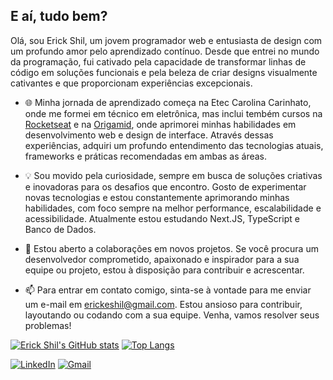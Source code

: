 ## E aí, tudo bem?

Olá, sou Erick Shil, um jovem programador web e entusiasta de design com um profundo amor pelo aprendizado contínuo. Desde que entrei no mundo da programação, fui cativado pela capacidade de transformar linhas de código em soluções funcionais e pela beleza de criar designs visualmente cativantes e que proporcionam experiências excepcionais.

- 🌐 Minha jornada de aprendizado começa na Etec Carolina Carinhato, onde me formei em técnico em eletrônica, mas inclui tembém cursos na [Rocketseat](https://rocketseat.com.br) e na [Origamid](https://www.origamid.com/), onde aprimorei minhas habilidades em desenvolvimento web e design de interface. Através dessas experiências, adquiri um profundo entendimento das tecnologias atuais, frameworks e práticas recomendadas em ambas as áreas.

- 💡 Sou movido pela curiosidade, sempre em busca de soluções criativas e inovadoras para os desafios que encontro. Gosto de experimentar novas tecnologias e estou constantemente aprimorando minhas habilidades, com foco sempre na melhor performance, escalabilidade e acessibilidade. Atualmente estou estudando Next.JS, TypeScript e Banco de Dados.

- 🚀 Estou aberto a colaborações em novos projetos. Se você procura um desenvolvedor comprometido, apaixonado e inspirador para a sua equipe ou projeto, estou à disposição para contribuir e acrescentar.

- 📫 Para entrar em contato comigo, sinta-se à vontade para me enviar um e-mail em [erickeshil@gmail.com](mailto:erickeshil@gmail.com). Estou ansioso para contribuir, layoutando ou codando com a sua equipe. Venha, vamos resolver seus problemas!

[![Erick Shil's GitHub stats](https://github-readme-stats.vercel.app/api?username=erickshilz&show_icons=true&title_color=e2e927&text_color=f7f7f7&icon_color=e2e927&bg_color=080808&locale=pt-br)](https://github.com/anuraghazra/github-readme-stats) [![Top Langs](https://github-readme-stats.vercel.app/api/top-langs/?username=erickshilz&title_color=e2e927&text_color=f7f7f7&icon_color=e2e927&bg_color=080808&locale=pt-br)](https://github.com/anuraghazra/github-readme-stats)

[![LinkedIn](https://static.licdn.com/aero-v1/sc/h/akt4ae504epesldzj74dzred8)](https://www.linkedin.com/in/erick-shil-196215296/)
[![Gmail](https://ssl.gstatic.com/ui/v1/icons/mail/rfr/logo_gmail_lockup_dark_1x_r5.png)](mailto:erickeshil@gmail.com)

<!--
**Erick-Shil/Erick-Shil** is a ✨ _special_ ✨ repository because its `README.md` (this file) appears on your GitHub profile.

Here are some ideas to get you started:

- 🔭 I’m currently working on ...
- 🌱 I’m currently learning ...
- 👯 I’m looking to collaborate on ...
- 🤔 I’m looking for help with ...
- 💬 Ask me about ...
- 📫 How to reach me: ...
- 😄 Pronouns: ...
- ⚡ Fun fact: ...

![Snake animation](https://github.com/rafaballerini/rafaballerini/blob/output/github-contribution-grid-snake.svg)
-->
